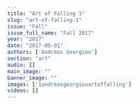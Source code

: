 ```yaml
---
title: "Art of Falling 1"
slug: "art-of-falling-1"
issue: "Fall"
issue_full_name: "Fall 2017"
year: "2017"
date: "2017-09-01"
authors: ['Andreas Georgiou']
section: "art"
audio: []
main_image: ""
banner_image: ""
images: ['1andreasgeorgiouartoffalling']
videos: []
---
```


